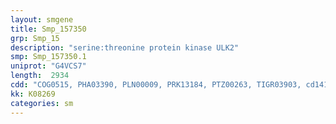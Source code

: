 ```yaml
---
layout: smgene
title: Smp_157350
grp: Smp_15
description: "serine:threonine protein kinase ULK2"
smp: Smp_157350.1
uniprot: "G4VCS7"
length:  2934
cdd: "COG0515, PHA03390, PLN00009, PRK13184, PTZ00263, TIGR03903, cd14120, cl21453, pfam00069, smart00220"
kk: K08269
categories: sm
---
```

